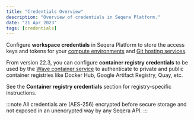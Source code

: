 ```yaml
---
title: "Credentials Overview"
description: "Overview of credentials in Seqera Platform."
date: "21 Apr 2023"
tags: [credentials]
---
```


Configure **workspace credentials** in Seqera Platform to store the access keys and tokens for your [compute environments](../compute-envs/overview) and [Git hosting services](../git/overview).

From version 22.3, you can configure **container registry credentials** to be used by the [Wave container service](https://nextflow.io/docs/latest/wave.html) to authenticate to private and public container registries like Docker Hub, Google Artifact Registry, Quay, etc.

See the **Container registry credentials** section for registry-specific instructions.

:::note
All credentials are (AES-256) encrypted before secure storage and not exposed in an unencrypted way by any Seqera API.
:::
